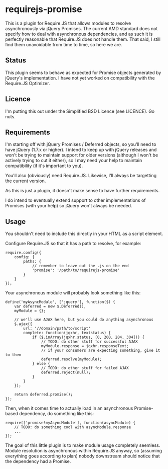 # requirejs-promise

This is a plugin for Require.JS that allows modules to resolve asynchronously via jQuery Promises. The current AMD standard does not specify how to deal with asynchronous dependencies, and as such it is perfectly reasonable that Require.JS does not handle them. That said, I still find them unavoidable from time to time, so here we are.

## Status

This plugin seems to behave as expected for Promise objects generated by jQuery's implementation. I have not yet worked on compatibility with the Require.JS Optimizer.

## Licence

I'm putting this out under the Simplified BSD Licence (see LICENCE). Go nuts.

## Requirements

I'm starting off with jQuery Promises / Deferred objects, so you'll need to have jQuery (1.7.x or higher). I intend to keep up with jQuery releases and won't be trying to maintain support for older versions (although I won't be actively trying to cut it either), so I may need your help to maintain compatibility (if it's important to you).

You'll also (obviously) need Require.JS. Likewise, I'll always be targetting the current version.

As this is just a plugin, it doesn't make sense to have further requirements.

I do intend to eventually extend support to other implementations of Promises (with your help) so jQuery won't always be needed.

## Usage

You shouldn't need to include this directly in your HTML as a script element.

Configure Require.JS so that it has a path to resolve, for example:

    require.config({
        config: {
            paths: {
                // remember to leave out the .js on the end
                'promise': '/path/to/requirejs-promise'
            }
        }
    });

Your asynchronous module will probably look something like this:

    define('myAsyncModule', ['jquery'], function($) {
        var deferred = new $.Deferred(),
        myModule = {};

        // we'll use AJAX here, but you could do anything asynchronous
        $.ajax({
            url: '//domain/path/to/script'
            complete: function(jqxhr, textstatus) {
                if ($.inArray(jqxhr.status, [0, 200, 204, 304])) {
                    // TODO: do other stuff for successful AJAX
                    myModule.response = jqxhr.responseText;
                    // if your consumers are expecting something, give it to them
                    deferred.resolve(myModule);
                } else {
                    // TODO: do other stuff for failed AJAX
                    deferred.reject(null);
                }
            }
        });

        return deferred.promise();
    });

Then, when it comes time to actually load in an asynchronous Promise-based dependency, do something like this:

    require(['promise!myAsyncModule'], function(asyncModule) {
        // TODO: do something cool with asyncModule.response
        ...
    });

The goal of this little plugin is to make module usage completely seemless. Module resolution is asynchronous within Require.JS anyway, so (assuming everything goes according to plan) nobody downstream should notice that the dependency had a Promise.

